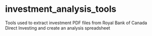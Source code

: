 # investment_analysis_tools
Tools used to extract investment PDF files from Royal Bank of Canada Direct Investing and create an analysis spreadsheet
